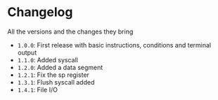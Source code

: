 # Changelog
All the versions and the changes they bring

- `1.0.0`: First release with basic instructions, conditions and terminal output
- `1.1.0`: Added syscall
- `1.2.0`: Added a data segment
- `1.2.1`: Fix the sp register
- `1.3.1`: Flush syscall added
- `1.4.1`: File I/O
